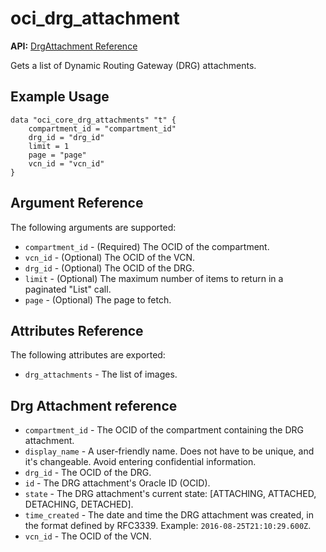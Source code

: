 # oci\_drg\_attachment

**API:** [DrgAttachment Reference][e8fec6a0]

  [e8fec6a0]: https://docs.us-phoenix-1.oraclecloud.com/api/#/en/iaas/20160918/DrgAttachment/ "DrgAttachmentReference"

Gets a list of Dynamic Routing Gateway (DRG) attachments.

## Example Usage

```
data "oci_core_drg_attachments" "t" {
    compartment_id = "compartment_id"
    drg_id = "drg_id"
    limit = 1
    page = "page"
    vcn_id = "vcn_id"
}
```

## Argument Reference

The following arguments are supported:

* `compartment_id` - (Required) The OCID of the compartment.
* `vcn_id` - (Optional) The OCID of the VCN.
* `drg_id` - (Optional) The OCID of the DRG.
* `limit` - (Optional) The maximum number of items to return in a paginated "List" call.
* `page` - (Optional) The page to fetch.

## Attributes Reference

The following attributes are exported:

* `drg_attachments` - The list of images.

## Drg Attachment reference
* `compartment_id` - The OCID of the compartment containing the DRG attachment.
* `display_name` - A user-friendly name. Does not have to be unique, and it's changeable. Avoid entering confidential information.
* `drg_id` - The OCID of the DRG.
* `id` - The DRG attachment's Oracle ID (OCID).
* `state` - The DRG attachment's current state: [ATTACHING, ATTACHED, DETACHING, DETACHED].
* `time_created` - The date and time the DRG attachment was created, in the format defined by RFC3339.  Example: `2016-08-25T21:10:29.600Z`.
* `vcn_id` - The OCID of the VCN.
